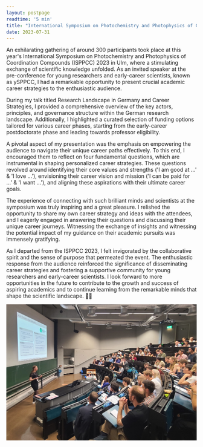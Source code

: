 ```yaml
---
layout: postpage
readtime: '5 min'
title: "International Symposium on Photochemistry and Photophysics of Coordination Compounds (ISPPCC) 2023"
date: 2023-07-31
---
```


<span class="dropcap">A</span>n exhilarating gathering of around 300 participants took place at this year's International Symposium on Photochemistry 
and Photophysics of Coordination Compounds (ISPPCC) 2023 in Ulm, where a stimulating exchange of scientific knowledge unfolded. 
As an invited speaker at the pre-conference for young researchers and early-career scientists, known as ySPPCC, 
I had a remarkable opportunity to present crucial academic career strategies to the enthusiastic audience.

During my talk titled Research Landscape in Germany and Career Strategies, I provided a comprehensive overview of the key actors, principles, 
and governance structure within the German research landscape. Additionally, I highlighted a curated selection of funding options tailored for 
various career phases, starting from the early-career postdoctorate phase and leading towards professor eligibility.

A pivotal aspect of my presentation was the emphasis on empowering the audience to navigate their unique career paths effectively. 
To this end, I encouraged them to reflect on four fundamental questions, which are instrumental in shaping personalized career strategies. 
These questions revolved around identifying their core values and strengths ('I am good at ...' & 'I love ...'), envisioning their career vision and mission 
('I can be paid for ...' & 'I want ...'), and aligning these aspirations with their ultimate career goals.

The experience of connecting with such brilliant minds and scientists at the symposium was truly inspiring and a great pleasure. 
I relished the opportunity to share my own career strategy and ideas with the attendees, and I eagerly engaged in answering their questions and discussing their 
unique career journeys. Witnessing the exchange of insights and witnessing the potential impact of my guidance on their academic pursuits was immensely gratifying.

As I departed from the ISPPCC 2023, I felt invigorated by the collaborative spirit and the sense of purpose that permeated the event. 
The enthusiastic response from the audience reinforced the significance of disseminating career strategies and fostering a supportive community for young 
researchers and early-career scientists. I look forward to more opportunities in the future to contribute to the growth and success of aspiring academics and 
to continue learning from the remarkable minds that shape the scientific landscape. 👩‍🔬

<img width=550 src='https://raw.githubusercontent.com/carolin-m/carolin-m.github.io/main/img/posts/ysppcc_2023.jpg'>

